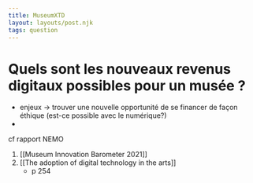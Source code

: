 ```yaml
---
title: MuseumXTD
layout: layouts/post.njk
tags: question
---
```

# Quels sont les nouveaux revenus digitaux possibles pour un musée ?
- enjeux -> trouver une nouvelle opportunité de se financer de façon éthique (est-ce possible avec le numérique?)
- 

cf rapport NEMO
1. [[Museum Innovation Barometer 2021]]
2. [[The adoption of digital technology in the arts]]
	- p 254
